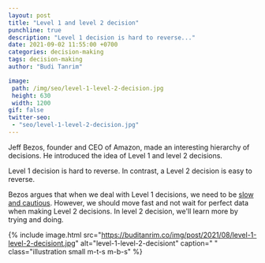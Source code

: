 ```yaml
---
layout: post
title: "Level 1 and level 2 decision"
punchline: true
description: "Level 1 decision is hard to reverse..."
date: 2021-09-02 11:55:00 +0700
categories: decision-making
tags: decision-making
author: "Budi Tanrim"

image:
 path: /img/seo/level-1-level-2-decision.jpg
 height: 630
 width: 1200
gif: false
twitter-seo: 
 - "seo/level-1-level-2-decision.jpg"
---
```


Jeff Bezos, founder and CEO of Amazon, made an interesting hierarchy of decisions. He introduced the idea of Level 1 and level 2 decisions.

Level 1 decision is hard to reverse. In contrast, a Level 2 decision is easy to reverse.

Bezos argues that when we deal with Level 1 decisions, we need to be [slow and cautious](https://buditanrim.co/2021/slow-thinker/). However, we should move fast and not wait for perfect data when making Level 2 decisions. In level 2 decision, we'll learn more by trying and doing.

{% include image.html 
src="https://buditanrim.co/img/post/2021/08/level-1-level-2-decisiont.jpg" 
alt="level-1-level-2-decisiont" 
caption=" "
class="illustration small m-t-s m-b-s" %}